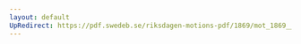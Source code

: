 ```yaml
---
layout: default
UpRedirect: https://pdf.swedeb.se/riksdagen-motions-pdf/1869/mot_1869__ak__00080/mot_1869__ak__00080_001.pdf
---
```

